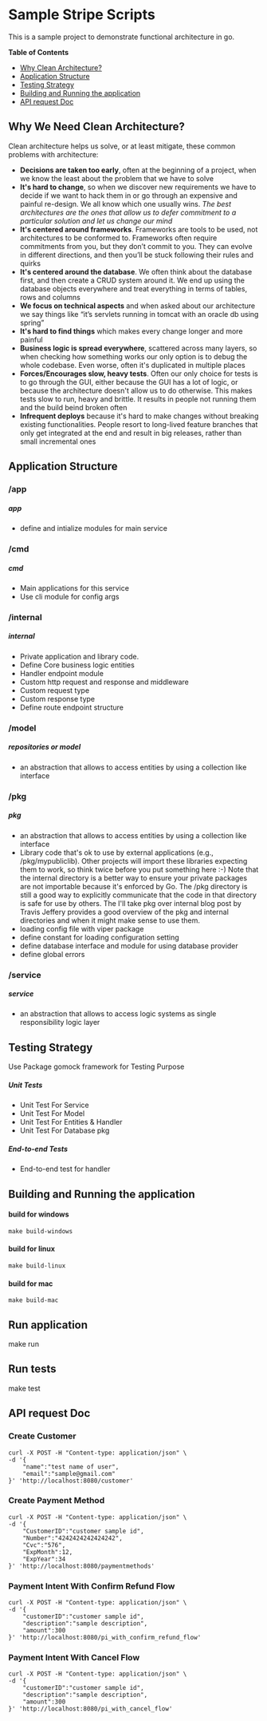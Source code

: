 # Sample Stripe Scripts

This is a sample project to demonstrate functional architecture in go.

**Table of Contents**

- [Why Clean Architecture?](#why-clean-architecture)
- [Application Structure](#application-structure)
- [Testing Strategy](#testing-strategy)
- [Building and Running the application](#building-and-running-the-application)
- [API request Doc ](#the-example-domain)

## Why We Need Clean Architecture?

Clean architecture helps us solve, or at least mitigate, these common problems with architecture:

- **Decisions are taken too early**, often at the beginning of a project, when we know the least about the problem that we have to solve
- **It's hard to change**, so when we discover new requirements we have to decide if we want to hack them in or go through an expensive and painful re-design. We all know which one usually wins. _The best architectures are the ones that allow us to defer commitment to a particular solution and let us change our mind_
- **It's centered around frameworks**. Frameworks are tools to be used, not architectures to be conformed to. Frameworks often require commitments from you, but they don’t commit to you. They can evolve in different directions, and then you’ll be stuck following their rules and quirks
- **It's centered around the database**. We often think about the database first, and then create a CRUD system around it. We end up using the database objects everywhere and treat everything in terms of tables, rows and columns
- **We focus on technical aspects** and when asked about our architecture we say things like “it’s servlets running in tomcat with an oracle db using spring”
- **It's hard to find things** which makes every change longer and more painful
- **Business logic is spread everywhere**, scattered across many layers, so when checking how something works our only option is to debug the whole codebase. Even worse, often it's duplicated in multiple places
- **Forces/Encourages slow, heavy tests**. Often our only choice for tests is to go through the GUI, either because the GUI has a lot of logic, or because the architecture doesn't allow us to do otherwise. This makes tests slow to run, heavy and brittle. It results in people not running them and the build beind broken often
- **Infrequent deploys** because it's hard to make changes without breaking existing functionalities. People resort to long-lived feature branches that only get integrated at the end and result in big releases, rather than small incremental ones

## Application Structure

### /app

##### app

- define and intialize modules for main service

### /cmd

##### cmd

- Main applications for this service
- Use cli module for config args

### /internal

##### internal

- Private application and library code.
- Define Core business logic entities
- Handler endpoint module
- Custom http request and response and middleware
- Custom request type
- Custom response type
- Define route endpoint structure

### /model

##### repositories or model

- an abstraction that allows to access entities by using a collection like interface

### /pkg

##### pkg

- an abstraction that allows to access entities by using a collection like interface
- Library code that's ok to use by external applications (e.g., /pkg/mypubliclib). Other projects will import these libraries expecting them to work, so think twice before you put something here :-) Note that the internal directory is a better way to ensure your private packages are not importable because it's enforced by Go. The /pkg directory is still a good way to explicitly communicate that the code in that directory is safe for use by others. The I'll take pkg over internal blog post by Travis Jeffery provides a good overview of the pkg and internal directories and when it might make sense to use them.
- loading config file with viper package
- define constant for loading configuration setting
- define database interface and module for using database provider
- define global errors

### /service

##### service

- an abstraction that allows to access logic systems as single responsibility logic layer

## Testing Strategy

Use Package gomock framework for Testing Purpose

##### Unit Tests

- Unit Test For Service
- Unit Test For Model
- Unit Test For Entities & Handler
- Unit Test For Database pkg

##### End-to-end Tests

- End-to-end test for handler

## Building and Running the application

#### build for windows

```
make build-windows
```

#### build for linux

```
make build-linux
```

#### build for mac

```
make build-mac
```

## Run application

make run

## Run tests

make test

## API request Doc

### Create Customer

```
curl -X POST -H "Content-type: application/json" \
-d '{
	"name":"test name of user",
	"email":"sample@gmail.com"
}' 'http://localhost:8080/customer'

```

### Create Payment Method

```
curl -X POST -H "Content-type: application/json" \
-d '{
	"CustomerID":"customer sample id",
	"Number":"4242424242424242",
	"Cvc":"576",
	"ExpMonth":12,
	"ExpYear":34
}' 'http://localhost:8080/paymentmethods'

```

### Payment Intent With Confirm Refund Flow

```
curl -X POST -H "Content-type: application/json" \
-d '{
	"customerID":"customer sample id",
	"description":"sample description",
    "amount":300
}' 'http://localhost:8080/pi_with_confirm_refund_flow'

```

### Payment Intent With Cancel Flow

```
curl -X POST -H "Content-type: application/json" \
-d '{
	"customerID":"customer sample id",
	"description":"sample description",
    "amount":300
}' 'http://localhost:8080/pi_with_cancel_flow'

```
